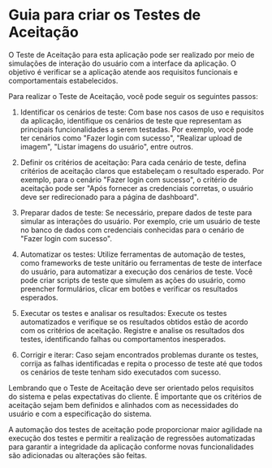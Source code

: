 # Guia para criar os Testes de Aceitação

O Teste de Aceitação para esta aplicação pode ser realizado por meio de simulações de interação do usuário com a interface da aplicação. O objetivo é verificar se a aplicação atende aos requisitos funcionais e comportamentais estabelecidos.

Para realizar o Teste de Aceitação, você pode seguir os seguintes passos:

1. Identificar os cenários de teste: Com base nos casos de uso e requisitos da aplicação, identifique os cenários de teste que representam as principais funcionalidades a serem testadas. Por exemplo, você pode ter cenários como "Fazer login com sucesso", "Realizar upload de imagem", "Listar imagens do usuário", entre outros.

2. Definir os critérios de aceitação: Para cada cenário de teste, defina critérios de aceitação claros que estabeleçam o resultado esperado. Por exemplo, para o cenário "Fazer login com sucesso", o critério de aceitação pode ser "Após fornecer as credenciais corretas, o usuário deve ser redirecionado para a página de dashboard".

3. Preparar dados de teste: Se necessário, prepare dados de teste para simular as interações do usuário. Por exemplo, crie um usuário de teste no banco de dados com credenciais conhecidas para o cenário de "Fazer login com sucesso".

4. Automatizar os testes: Utilize ferramentas de automação de testes, como frameworks de teste unitário ou ferramentas de teste de interface do usuário, para automatizar a execução dos cenários de teste. Você pode criar scripts de teste que simulem as ações do usuário, como preencher formulários, clicar em botões e verificar os resultados esperados.

5. Executar os testes e analisar os resultados: Execute os testes automatizados e verifique se os resultados obtidos estão de acordo com os critérios de aceitação. Registre e analise os resultados dos testes, identificando falhas ou comportamentos inesperados.

6. Corrigir e iterar: Caso sejam encontrados problemas durante os testes, corrija as falhas identificadas e repita o processo de teste até que todos os cenários de teste tenham sido executados com sucesso.

Lembrando que o Teste de Aceitação deve ser orientado pelos requisitos do sistema e pelas expectativas do cliente. É importante que os critérios de aceitação sejam bem definidos e alinhados com as necessidades do usuário e com a especificação do sistema.

A automação dos testes de aceitação pode proporcionar maior agilidade na execução dos testes e permitir a realização de regressões automatizadas para garantir a integridade da aplicação conforme novas funcionalidades são adicionadas ou alterações são feitas.

